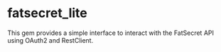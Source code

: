 # fatsecret_lite
This gem provides a simple interface to interact with the FatSecret API using OAuth2 and RestClient.

